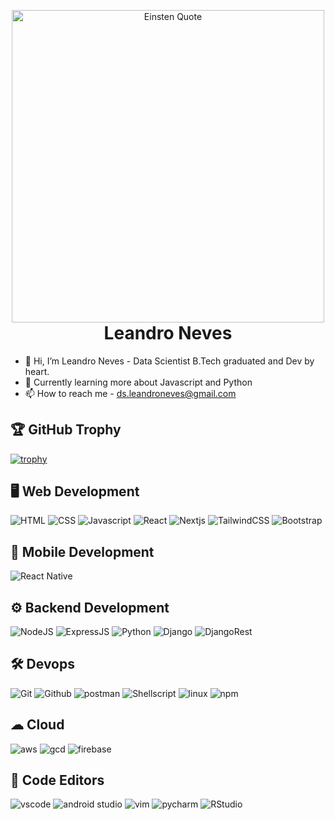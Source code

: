 <p align="center" style="margin-bottom: 0px !important;">
  <img width="500" src="https://user-images.githubusercontent.com/117116536/199622446-a4c279e5-1a7e-4f09-a5fd-21a3a23e23eb.jpg" alt="Einsten Quote" align="center">
</p>
<h1 align="center" style="margin-top: 0px;">Leandro Neves</h1>

- 👋 Hi, I’m Leandro Neves - Data Scientist B.Tech graduated and Dev by heart.
- 🌱 Currently learning more about Javascript and Python
- 📫 How to reach me - ds.leandroneves@gmail.com

## 🏆 GitHub Trophy

[![trophy](https://github-profile-trophy.vercel.app/?username=lzerodev&theme=onedark&row=1&column=6)](https://github.com/lzerodev/github-profile-trophy) 

## 🖥 Web Development

![HTML](https://img.shields.io/badge/HTML5-E34F26?style=for-the-badge&logo=html5&logoColor=white)
![CSS](https://img.shields.io/badge/CSS3-1572B6?style=for-the-badge&logo=css3&logoColor=white)
![Javascript](https://img.shields.io/badge/JavaScript-323330?style=for-the-badge&logo=javascript&logoColor=F7DF1E)
![React](https://img.shields.io/badge/React-20232A?style=for-the-badge&logo=react&logoColor=61DAFB)
![Nextjs](https://img.shields.io/badge/next.js-000000?style=for-the-badge&logo=nextdotjs&logoColor=white)
![TailwindCSS](https://img.shields.io/badge/Tailwind_CSS-38B2AC?style=for-the-badge&logo=tailwind-css&logoColor=white)
![Bootstrap](https://img.shields.io/badge/Bootstrap-563D7C?style=for-the-badge&logo=bootstrap&logoColor=white)

## 📱 Mobile Development

![React Native](https://img.shields.io/badge/React_Native-20232A?style=for-the-badge&logo=react&logoColor=61DAFB)

## ⚙ Backend Development 

![NodeJS](https://img.shields.io/badge/Node.js-339933?style=for-the-badge&logo=nodedotjs&logoColor=white)
![ExpressJS](https://img.shields.io/badge/Express.js-000000?style=for-the-badge&logo=express&logoColor=white)
![Python](https://img.shields.io/badge/Python-FFD43B?style=for-the-badge&logo=python&logoColor=blue)
![Django](https://img.shields.io/badge/Django-092E20?style=for-the-badge&logo=django&logoColor=green)
![DjangoRest](https://img.shields.io/badge/django%20rest-ff1709?style=for-the-badge&logo=django&logoColor=white)

## 🛠 Devops

![Git](https://img.shields.io/badge/GIT-E44C30?style=for-the-badge&logo=git&logoColor=white)
![Github](https://img.shields.io/badge/GitHub-100000?style=for-the-badge&logo=github&logoColor=white)
![postman](https://img.shields.io/badge/Postman-FF6C37?style=for-the-badge&logo=Postman&logoColor=white)
![Shellscript](https://img.shields.io/badge/Shell_Script-121011?style=for-the-badge&logo=gnu-bash&logoColor=white)
![linux](https://img.shields.io/badge/Linux-FCC624?style=for-the-badge&logo=linux&logoColor=black)
![npm](https://img.shields.io/badge/npm-CB3837?style=for-the-badge&logo=npm&logoColor=white)

## ☁ Cloud

![aws](https://img.shields.io/badge/Amazon_AWS-FF9900?style=for-the-badge&logo=amazonaws&logoColor=white)
![gcd](https://img.shields.io/badge/Google_Cloud-4285F4?style=for-the-badge&logo=google-cloud&logoColor=white)
![firebase](https://img.shields.io/badge/firebase-ffca28?style=for-the-badge&logo=firebase&logoColor=black)

## 📄 Code Editors

![vscode](https://img.shields.io/badge/Visual_Studio_Code-0078D4?style=for-the-badge&logo=visual%20studio%20code&logoColor=white)
![android studio](https://img.shields.io/badge/Android_Studio-3DDC84?style=for-the-badge&logo=android-studio&logoColor=white)
![vim](https://img.shields.io/badge/VIM-%2311AB00.svg?&style=for-the-badge&logo=vim&logoColor=white)
![pycharm](https://img.shields.io/badge/PyCharm-000000.svg?&style=for-the-badge&logo=PyCharm&logoColor=white)
![RStudio](https://img.shields.io/badge/RStudio-75AADB?style=for-the-badge&logo=RStudio&logoColor=white)
